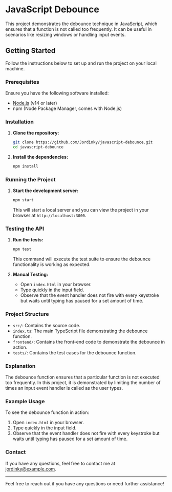 # JavaScript Debounce

This project demonstrates the debounce technique in JavaScript, which ensures that a function is not called too frequently. It can be useful in scenarios like resizing windows or handling input events.

## Getting Started

Follow the instructions below to set up and run the project on your local machine.

### Prerequisites

Ensure you have the following software installed:

- [Node.js](https://nodejs.org/) (v14 or later)
- npm (Node Package Manager, comes with Node.js)

### Installation

1. **Clone the repository:**

    ```bash
    git clone https://github.com/Jordinky/javascript-debounce.git
    cd javascript-debounce
    ```

2. **Install the dependencies:**

    ```bash
    npm install
    ```

### Running the Project

1. **Start the development server:**

    ```bash
    npm start
    ```

    This will start a local server and you can view the project in your browser at `http://localhost:3000`.

### Testing the API

1. **Run the tests:**

    ```bash
    npm test
    ```

    This command will execute the test suite to ensure the debounce functionality is working as expected.

2. **Manual Testing:**

    - Open `index.html` in your browser.
    - Type quickly in the input field.
    - Observe that the event handler does not fire with every keystroke but waits until typing has paused for a set amount of time.

### Project Structure

- `src/`: Contains the source code.
- `index.ts`: The main TypeScript file demonstrating the debounce function.
- `frontend/`: Contains the front-end code to demonstrate the debounce in action.
- `tests/`: Contains the test cases for the debounce function.

### Explanation

The debounce function ensures that a particular function is not executed too frequently. In this project, it is demonstrated by limiting the number of times an input event handler is called as the user types.

### Example Usage

To see the debounce function in action:

1. Open `index.html` in your browser.
2. Type quickly in the input field.
3. Observe that the event handler does not fire with every keystroke but waits until typing has paused for a set amount of time.

### Contact

If you have any questions, feel free to contact me at [jordinky@example.com](mailto:jordinky@example.com).

---

Feel free to reach out if you have any questions or need further assistance!
